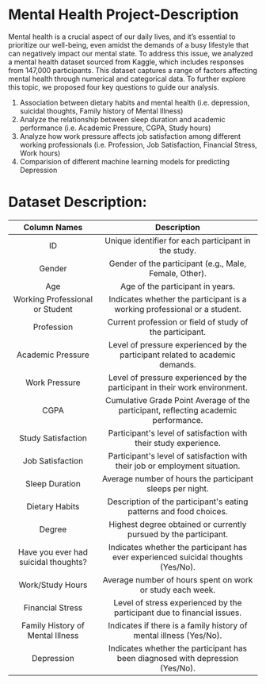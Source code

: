 # Mental Health Project-Description

Mental health is a crucial aspect of our daily lives, and it’s essential to prioritize our well-being, even amidst the demands of a busy lifestyle that can negatively impact our mental state. To address this issue, we analyzed a mental health dataset sourced from Kaggle, which includes responses from 147,000 participants. This dataset captures a range of factors affecting mental health through numerical and categorical data. To further explore this topic, we proposed four key questions to guide our analysis.

1. Association between dietary habits and mental health (i.e. depression, suicidal thoughts, Family history of Mental Illness)
2. Analyze the relationship between sleep duration and academic performance (i.e. Academic Pressure, CGPA, Study hours) 
3. Analyze how work pressure affects job satisfaction among different working professionals (i.e. Profession, Job Satisfaction, Financial Stress, Work hours)
4. Comparision of different machine learning models for predicting Depression

# Dataset Description:

| Column Names  | Description |
| :---: | :---: |
| ID                                               | Unique identifier for each participant in the study.              |
| Gender                                           | Gender of the participant (e.g., Male, Female, Other).           |
| Age                                             | Age of the participant in years.                                 |
| Working Professional or Student                  | Indicates whether the participant is a working professional or a student. |
| Profession                                       | Current profession or field of study of the participant.         |
| Academic Pressure                                | Level of pressure experienced by the participant related to academic demands. |
| Work Pressure                                    | Level of pressure experienced by the participant in their work environment. |
| CGPA                                            | Cumulative Grade Point Average of the participant, reflecting academic performance. |
| Study Satisfaction                               | Participant's level of satisfaction with their study experience.  |
| Job Satisfaction                                 | Participant's level of satisfaction with their job or employment situation. |
| Sleep Duration                                   | Average number of hours the participant sleeps per night.        |
| Dietary Habits                                  | Description of the participant's eating patterns and food choices. |
| Degree                                          | Highest degree obtained or currently pursued by the participant.  |
| Have you ever had suicidal thoughts?            | Indicates whether the participant has ever experienced suicidal thoughts (Yes/No). |
| Work/Study Hours                                | Average number of hours spent on work or study each week.       |
| Financial Stress                                | Level of stress experienced by the participant due to financial issues. |
| Family History of Mental Illness                | Indicates if there is a family history of mental illness (Yes/No). |
| Depression                                       | Indicates whether the participant has been diagnosed with depression (Yes/No). |

   

